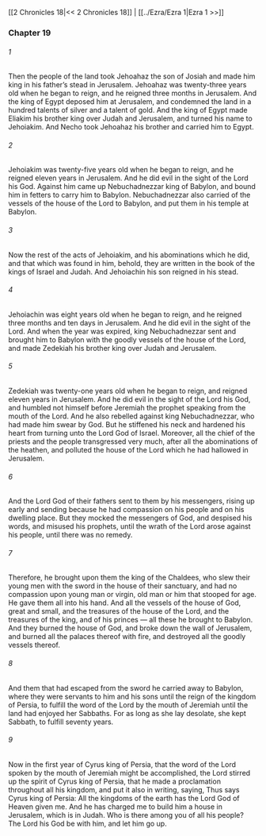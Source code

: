 [[2 Chronicles 18|<< 2 Chronicles 18]]  |  [[../Ezra/Ezra 1|Ezra 1 >>]]

### Chapter 19
###### 1
Then the people of the land took Jehoahaz the son of Josiah and made him king in his father’s stead in Jerusalem. Jehoahaz was twenty-three years old when he began to reign, and he reigned three months in Jerusalem. And the king of Egypt deposed him at Jerusalem, and condemned the land in a hundred talents of silver and a talent of gold. And the king of Egypt made Eliakim his brother king over Judah and Jerusalem, and turned his name to Jehoiakim. And Necho took Jehoahaz his brother and carried him to Egypt.

###### 2
Jehoiakim was twenty-five years old when he began to reign, and he reigned eleven years in Jerusalem. And he did evil in the sight of the Lord his God. Against him came up Nebuchadnezzar king of Babylon, and bound him in fetters to carry him to Babylon. Nebuchadnezzar also carried of the vessels of the house of the Lord to Babylon, and put them in his temple at Babylon.

###### 3
Now the rest of the acts of Jehoiakim, and his abominations which he did, and that which was found in him, behold, they are written in the book of the kings of Israel and Judah. And Jehoiachin his son reigned in his stead.

###### 4
Jehoiachin was eight years old when he began to reign, and he reigned three months and ten days in Jerusalem. And he did evil in the sight of the Lord. And when the year was expired, king Nebuchadnezzar sent and brought him to Babylon with the goodly vessels of the house of the Lord, and made Zedekiah his brother king over Judah and Jerusalem.

###### 5
Zedekiah was twenty-one years old when he began to reign, and reigned eleven years in Jerusalem. And he did evil in the sight of the Lord his God, and humbled not himself before Jeremiah the prophet speaking from the mouth of the Lord. And he also rebelled against king Nebuchadnezzar, who had made him swear by God. But he stiffened his neck and hardened his heart from turning unto the Lord God of Israel. Moreover, all the chief of the priests and the people transgressed very much, after all the abominations of the heathen, and polluted the house of the Lord which he had hallowed in Jerusalem.

###### 6
And the Lord God of their fathers sent to them by his messengers, rising up early and sending because he had compassion on his people and on his dwelling place. But they mocked the messengers of God, and despised his words, and misused his prophets, until the wrath of the Lord arose against his people, until there was no remedy.

###### 7
Therefore, he brought upon them the king of the Chaldees, who slew their young men with the sword in the house of their sanctuary, and had no compassion upon young man or virgin, old man or him that stooped for age. He gave them all into his hand. And all the vessels of the house of God, great and small, and the treasures of the house of the Lord, and the treasures of the king, and of his princes — all these he brought to Babylon. And they burned the house of God, and broke down the wall of Jerusalem, and burned all the palaces thereof with fire, and destroyed all the goodly vessels thereof.

###### 8
And them that had escaped from the sword he carried away to Babylon, where they were servants to him and his sons until the reign of the kingdom of Persia, to fulfill the word of the Lord by the mouth of Jeremiah until the land had enjoyed her Sabbaths. For as long as she lay desolate, she kept Sabbath, to fulfill seventy years.

###### 9
Now in the first year of Cyrus king of Persia, that the word of the Lord spoken by the mouth of Jeremiah might be accomplished, the Lord stirred up the spirit of Cyrus king of Persia, that he made a proclamation throughout all his kingdom, and put it also in writing, saying, Thus says Cyrus king of Persia: All the kingdoms of the earth has the Lord God of Heaven given me. And he has charged me to build him a house in Jerusalem, which is in Judah. Who is there among you of all his people? The Lord his God be with him, and let him go up.